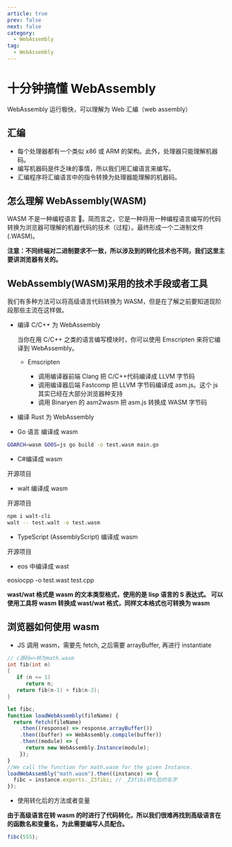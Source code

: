 ```yaml
---
article: true
prev: false
next: false
category:
  - WebAssembly
tag:
  - WebAssembly
---
```


# 十分钟搞懂 WebAssembly

WebAssembly 运行极快，可以理解为 Web 汇编（web assembly）

<!-- more -->

## 汇编

- 每个处理器都有一个类似 x86 或 ARM 的架构。此外，处理器只能理解机器码。
- 编写机器码是件乏味的事情，所以我们用汇编语言来编写。
- 汇编程序将汇编语言中的指令转换为处理器能理解的机器码。

## 怎么理解 WebAssembly(WASM)

WASM 不是一种编程语言 🙂。简而言之，它是一种将用一种编程语言编写的代码转换为浏览器可理解的机器代码的技术（过程）。最终形成一个二进制文件(.WASM)。

**注意：不同终端对二进制要求不一致，所以涉及到的转化技术也不同，我们这里主要讲浏览器有关的。**

## WebAssembly(WASM)采用的技术手段或者工具

我们有多种方法可以将高级语言代码转换为 WASM，但是在了解之前要知道现阶段那些主流在这样做。

- 编译 C/C++ 为 WebAssembly

  当你在用 C/C++ 之类的语言编写模块时，你可以使用 Emscripten 来将它编译到 WebAssembly。

  - Emscripten

    - 调用编译器前端 Clang 把 C/C++代码编译成 LLVM 字节码
    - 调用编译器后端 Fastcomp 把 LLVM 字节码编译成 asm.js。这个 js 其实已经在大部分浏览器种支持
    - 调用 Binaryen 的 asm2wasm 把 asm.js 转换成 WASM 字节码

* 编译 Rust 为 WebAssembly

* Go 语言 编译成 wasm

```sh
GOARCH=wasm GOOS=js go build -o test.wasm main.go
```

- C#编译成 wasm

开源项目

- walt 编译成 wasm

开源项目

```sh
npm i walt-cli
walt -- test.walt -o test.wasm
```

- TypeScript (AssemblyScript) 编译成 wasm

开源项目

- eos 中编译成 wast

eosiocpp -o test.wast test.cpp

**wast/wat 格式是 wasm 的文本类型格式，使用的是 lisp 语言的 S 表达式。 可以 使用工具将 wasm 转换成 wast/wat 格式，同样文本格式也可转换为 wasm**

## 浏览器如何使用 wasm

- JS 调用 wasm，需要先 fetch, 之后需要 arrayBuffer, 再进行 instantiate

```c
// c源码=>转为math.wasm
int fib(int n)
{
   if (n <= 1)
      return n;
   return fib(n-1) + fib(n-2);
}
```

```js
let fibc;
function loadWebAssembly(fileName) {
  return fetch(fileName)
    .then((response) => response.arrayBuffer())
    .then((buffer) => WebAssembly.compile(buffer))
    .then((module) => {
      return new WebAssembly.Instance(module);
    });
}
//We call the function for math.wasm for the given Instance.
loadWebAssembly("math.wasm").then((instance) => {
  fibc = instance.exports._Z3fibi; // _Z3fibi转化后的名字
});
```

- 使用转化后的方法或者变量

**由于高级语言在转 wasm 的时进行了代码转化，所以我们很难再找到高级语言在的函数名和变量名，为此需要编写人员配合。**

```js
fibc(555);
```

